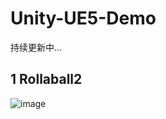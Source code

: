 # Unity-UE5-Demo
持续更新中...

## 1 Rollaball2
![image](https://github.com/AstroWYH/Unity-UE5-Demo/assets/94472801/432bee41-e0be-4b8a-bfdb-35695b55f435)
